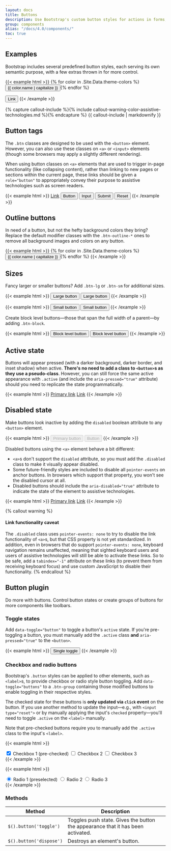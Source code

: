 ```yaml
---
layout: docs
title: Buttons
description: Use Bootstrap's custom button styles for actions in forms, dialogs, and more with support for multiple sizes, states, and more.
group: components
alias: "/docs/4.0/components/"
toc: true
---
```


## Examples

Bootstrap includes several predefined button styles, each serving its own semantic purpose, with a few extras thrown in for more control.

{{< example html >}}
{% for color in .Site.Data.theme-colors %}
<button type="button" class="btn btn-{{ color.name }}">{{ color.name | capitalize }}</button>{% endfor %}

<button type="button" class="btn btn-link">Link</button>
{{< /example >}}

{% capture callout-include %}{% include callout-warning-color-assistive-technologies.md %}{% endcapture %}
{{ callout-include | markdownify }}

## Button tags

The `.btn` classes are designed to be used with the `<button>` element. However, you can also use these classes on `<a>` or `<input>` elements (though some browsers may apply a slightly different rendering).

When using button classes on `<a>` elements that are used to trigger in-page functionality (like collapsing content), rather than linking to new pages or sections within the current page, these links should be given a `role="button"` to appropriately convey their purpose to assistive technologies such as screen readers.

{{< example html >}}
<a class="btn btn-primary" href="#" role="button">Link</a>
<button class="btn btn-primary" type="submit">Button</button>
<input class="btn btn-primary" type="button" value="Input">
<input class="btn btn-primary" type="submit" value="Submit">
<input class="btn btn-primary" type="reset" value="Reset">
{{< /example >}}

## Outline buttons

In need of a button, but not the hefty background colors they bring? Replace the default modifier classes with the `.btn-outline-*` ones to remove all background images and colors on any button.

{{< example html >}}
{% for color in .Site.Data.theme-colors %}
<button type="button" class="btn btn-outline-{{ color.name }}">{{ color.name | capitalize }}</button>{% endfor %}
{{< /example >}}

## Sizes

Fancy larger or smaller buttons? Add `.btn-lg` or `.btn-sm` for additional sizes.

{{< example html >}}
<button type="button" class="btn btn-primary btn-lg">Large button</button>
<button type="button" class="btn btn-secondary btn-lg">Large button</button>
{{< /example >}}

{{< example html >}}
<button type="button" class="btn btn-primary btn-sm">Small button</button>
<button type="button" class="btn btn-secondary btn-sm">Small button</button>
{{< /example >}}

Create block level buttons—those that span the full width of a parent—by adding `.btn-block`.

{{< example html >}}
<button type="button" class="btn btn-primary btn-lg btn-block">Block level button</button>
<button type="button" class="btn btn-secondary btn-lg btn-block">Block level button</button>
{{< /example >}}

## Active state

Buttons will appear pressed (with a darker background, darker border, and inset shadow) when active. **There's no need to add a class to `<button>`s as they use a pseudo-class**. However, you can still force the same active appearance with `.active` (and include the <code>aria-pressed="true"</code> attribute) should you need to replicate the state programmatically.

{{< example html >}}
<a href="#" class="btn btn-primary btn-lg active" role="button" aria-pressed="true">Primary link</a>
<a href="#" class="btn btn-secondary btn-lg active" role="button" aria-pressed="true">Link</a>
{{< /example >}}

## Disabled state

Make buttons look inactive by adding the `disabled` boolean attribute to any `<button>` element.

{{< example html >}}
<button type="button" class="btn btn-lg btn-primary" disabled>Primary button</button>
<button type="button" class="btn btn-secondary btn-lg" disabled>Button</button>
{{< /example >}}

Disabled buttons using the `<a>` element behave a bit different:

- `<a>`s don't support the `disabled` attribute, so you must add the `.disabled` class to make it visually appear disabled.
- Some future-friendly styles are included to disable all `pointer-events` on anchor buttons. In browsers which support that property, you won't see the disabled cursor at all.
- Disabled buttons should include the `aria-disabled="true"` attribute to indicate the state of the element to assistive technologies.

{{< example html >}}
<a href="#" class="btn btn-primary btn-lg disabled" role="button" aria-disabled="true">Primary link</a>
<a href="#" class="btn btn-secondary btn-lg disabled" role="button" aria-disabled="true">Link</a>
{{< /example >}}

{% callout warning %}
#### Link functionality caveat

The `.disabled` class uses `pointer-events: none` to try to disable the link functionality of `<a>`s, but that CSS property is not yet standardized. In addition, even in browsers that do support `pointer-events: none`, keyboard navigation remains unaffected, meaning that sighted keyboard users and users of assistive technologies will still be able to activate these links. So to be safe, add a `tabindex="-1"` attribute on these links (to prevent them from receiving keyboard focus) and use custom JavaScript to disable their functionality.
{% endcallout %}

## Button plugin

Do more with buttons. Control button states or create groups of buttons for more components like toolbars.

### Toggle states

Add `data-toggle="button"` to toggle a button's `active` state. If you're pre-toggling a button, you must manually add the `.active` class **and** `aria-pressed="true"` to the `<button>`.

{{< example html >}}
<button type="button" class="btn btn-primary" data-toggle="button" aria-pressed="false" autocomplete="off">
  Single toggle
</button>
{{< /example >}}

### Checkbox and radio buttons

Bootstrap's `.button` styles can be applied to other elements, such as `<label>`s, to provide checkbox or radio style button toggling. Add `data-toggle="buttons"` to a `.btn-group` containing those modified buttons to enable toggling in their respective styles.

The checked state for these buttons is **only updated via `click` event** on the button. If you use another method to update the input—e.g., with `<input type="reset">` or by manually applying the input's `checked` property—you'll need to toggle `.active` on the `<label>` manually.

Note that pre-checked buttons require you to manually add the `.active` class to the input's `<label>`.

{{< example html >}}
<div class="btn-group" data-toggle="buttons">
  <label class="btn btn-secondary active">
    <input type="checkbox" checked autocomplete="off"> Checkbox 1 (pre-checked)
  </label>
  <label class="btn btn-secondary">
    <input type="checkbox" autocomplete="off"> Checkbox 2
  </label>
  <label class="btn btn-secondary">
    <input type="checkbox" autocomplete="off"> Checkbox 3
  </label>
</div>
{{< /example >}}

{{< example html >}}
<div class="btn-group" data-toggle="buttons">
  <label class="btn btn-secondary active">
    <input type="radio" name="options" id="option1" autocomplete="off" checked> Radio 1 (preselected)
  </label>
  <label class="btn btn-secondary">
    <input type="radio" name="options" id="option2" autocomplete="off"> Radio 2
  </label>
  <label class="btn btn-secondary">
    <input type="radio" name="options" id="option3" autocomplete="off"> Radio 3
  </label>
</div>
{{< /example >}}

### Methods

| Method | Description |
| --- | --- |
| `$().button('toggle')` | Toggles push state. Gives the button the appearance that it has been activated. |
| `$().button('dispose')` | Destroys an element's button. |
